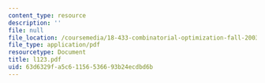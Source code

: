 ```yaml
---
content_type: resource
description: ''
file: null
file_location: /coursemedia/18-433-combinatorial-optimization-fall-2003/63d6329fa5c61156536693b24ecdbd6b_l123.pdf
file_type: application/pdf
resourcetype: Document
title: l123.pdf
uid: 63d6329f-a5c6-1156-5366-93b24ecdbd6b
---
```

